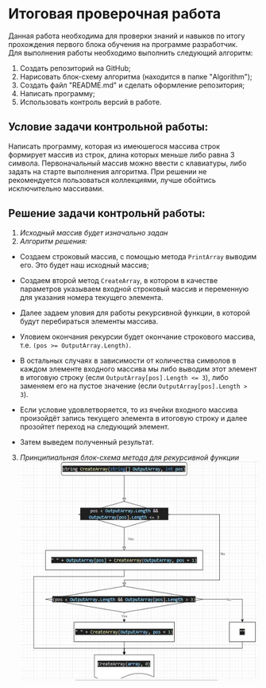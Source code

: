 # Итоговая проверочная работа

Данная работа необходима для проверки знаний и навыков по итогу прохождения первого блока обучения на программе разработчик.  
Для выполнения работы необходимо выполнить следующий алгоритм:

1. Создать репозиторий на GitHub;
2. Нарисовать блок-схему алгоритма (находится в папке "Algorithm");
3. Создать файл "README.md" и сделать оформление репозитория;
4. Написать программу;
5. Использовать контроль версий в работе.

## Условие задачи контрольной работы:
Написать программу, которая из имеюшегося массива строк формирует массив из строк, длина которых меньше либо равна 3 символа. Первоначальный массив можно ввести с клавиатуры, либо задать на старте выполнения алгоритма. При решении не рекомендуется пользоваться коллекциями, лучше обойтись исключительно массивами.

 ## Решение задачи контрольнй работы:
1. _Исходный массив будет изначально задан_   
2. _Алгоритм решения:_  

* Создаем строковый массив, с помощью метода `PrintArray` выводим его. Это будет наш исходный массив;

* Создаем второй метод `CreateArray`, в котором в качестве параметров указываем входной строковый массив и переменную для указания номера текущего элемента.    

* Далее задаем уловия для работы рекурсивной функции, в которой будут перебираться элементы массива.    

* Уловием окончания рекурсии будет окончание строкового массива, т.е. `(pos >= OutputArray.Length)`.
* В остальных случаях в зависимости от количества символов в каждом элементе входного массива мы либо выводим этот элемент в итоговую строку (если `OutputArray[pos].Length <= 3`), либо заменяем его на пустое значение (если `OutputArray[pos].Length > 3`).
* Если условие удовлетворяется, то из ячейки входного массива произойдёт запись текущего элемента в итоговую строку и далее прозойтет переход на следующий элемент.
* Затем выведем полученный результат.

3. _Принципиальная блок-схема метода для рекурсивной функции_ ![блок-схема по отбору элментов массива менее 4 символов](/Algorithm/Блок-схема.jpg)